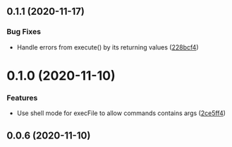## 0.1.1 (2020-11-17)


### Bug Fixes

* Handle errors from execute() by its returning values ([228bcf4](https://github.com/nandenjin/emcc-loader/commit/228bcf470f15e863ceff22fa128af95a5932c288))



# 0.1.0 (2020-11-10)


### Features

* Use shell mode for execFile to allow commands contains args ([2ce5ff4](https://github.com/nandenjin/emcc-loader/commit/2ce5ff47e83af941b00e669e17b7363127cb57d8))



## 0.0.6 (2020-11-10)



